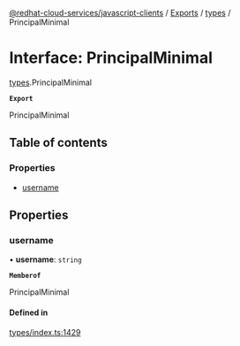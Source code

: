 [@redhat-cloud-services/javascript-clients](../README.md) / [Exports](../modules.md) / [types](../modules/types.md) / PrincipalMinimal

# Interface: PrincipalMinimal

[types](../modules/types.md).PrincipalMinimal

**`Export`**

PrincipalMinimal

## Table of contents

### Properties

- [username](types.PrincipalMinimal.md#username)

## Properties

### username

• **username**: `string`

**`Memberof`**

PrincipalMinimal

#### Defined in

[types/index.ts:1429](https://github.com/RedHatInsights/javascript-clients/blob/main/packages/rbac/types/index.ts#L1429)
